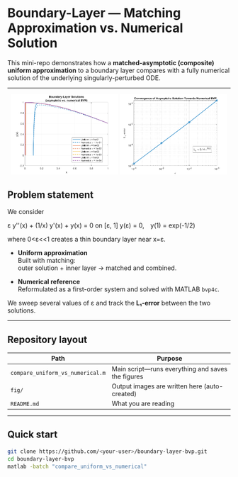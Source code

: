 # Boundary-Layer — Matching Approximation vs. Numerical Solution

This mini-repo demonstrates how a **matched-asymptotic (composite) uniform
approximation** to a boundary layer compares with a fully numerical
solution of the underlying singularly-perturbed ODE.

---

<p align="center">
  <img src="fig/solutions_vs_numerical.png" alt="Uniform vs numerical solutions" width="48%">
  <img src="fig/L1_error_loglog.png" alt="L1-error convergence" width="48%">
</p>

## Problem statement

We consider  

ε y''(x) + (1/x) y'(x) + y(x) = 0      on  [ε, 1]
y(ε) = 0, y(1) = exp(-1/2)

where 0<ε<<1 creates a thin boundary layer near
x=ε.

* **Uniform approximation**  
  Built with matching:  
  outer solution + inner layer → matched and combined.

* **Numerical reference**  
  Reformulated as a first-order system and solved with MATLAB `bvp4c`.

We sweep several values of ε and track the **L₁-error** between the two
solutions.

---

## Repository layout

| Path               | Purpose                                    |
|--------------------|--------------------------------------------|
| `compare_uniform_vs_numerical.m` | Main script—runs everything and saves the figures |
| `fig/`             | Output images are written here (auto-created) |
| `README.md`        | What you are reading |

---

## Quick start

```bash
git clone https://github.com/<your-user>/boundary-layer-bvp.git
cd boundary-layer-bvp
matlab -batch "compare_uniform_vs_numerical"